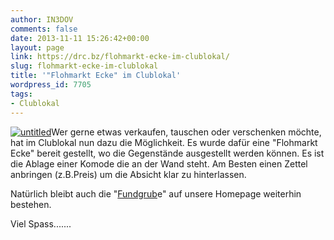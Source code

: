 ```yaml
---
author: IN3DOV
comments: false
date: 2013-11-11 15:26:42+00:00
layout: page
link: https://drc.bz/flohmarkt-ecke-im-clublokal/
slug: flohmarkt-ecke-im-clublokal
title: '"Flohmarkt Ecke" im Clublokal'
wordpress_id: 7705
tags:
- Clublokal
---
```


[![untitled](https://drc.bz/wp-content/uploads/2013/11/untitled.png)](https://drc.bz/wp-content/uploads/2013/11/untitled.png)Wer gerne etwas verkaufen, tauschen oder verschenken möchte, hat im Clublokal nun dazu die Möglichkeit. Es wurde dafür eine "Flohmarkt Ecke" bereit gestellt, wo die Gegenstände ausgestellt werden können. Es ist die Ablage einer Komode die an der Wand steht. Am Besten einen Zettel anbringen (z.B.Preis) um die Absicht klar zu hinterlassen.

Natürlich bleibt auch die "[Fundgrub](https://drc.bz/flohmarkt/)e" auf unsere Homepage weiterhin bestehen.

Viel Spass.......
